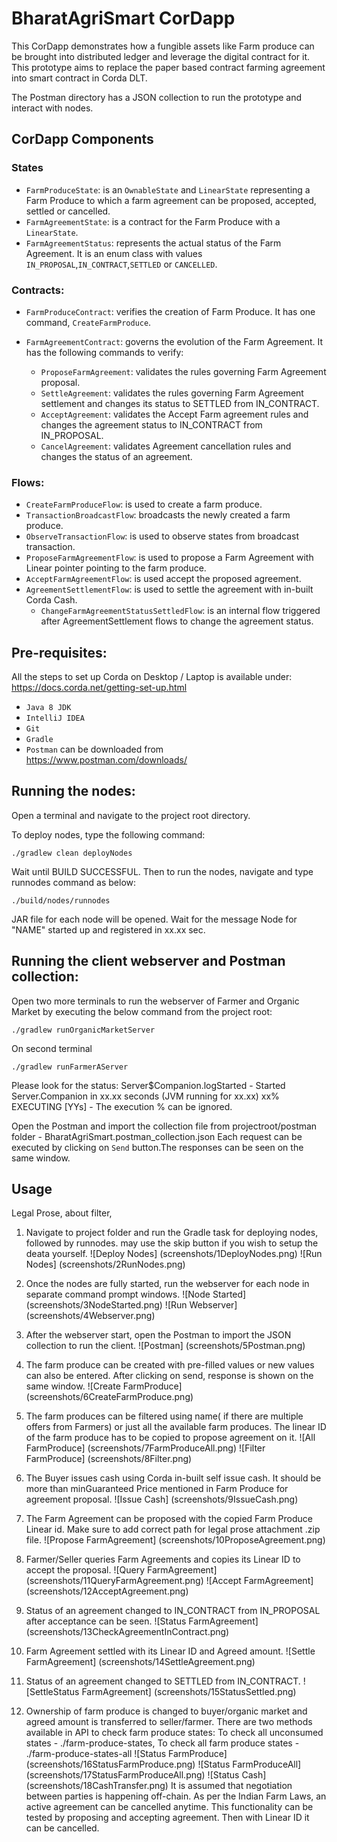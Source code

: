 # BharatAgriSmart CorDapp

This CorDapp demonstrates how a fungible assets like Farm produce can be brought into 
distributed ledger and leverage the digital contract for it. This prototype aims to 
replace the paper based contract farming agreement into smart contract in Corda DLT.

The Postman directory has a JSON collection to run the prototype and interact with nodes.

## CorDapp Components

### States
- `FarmProduceState`: is an `OwnableState` and `LinearState` representing a Farm Produce to which a farm agreement
can be proposed, accepted, settled or cancelled.
- `FarmAgreementState`: is a contract for the Farm Produce with a `LinearState`.
- `FarmAgreementStatus`: represents the actual status of the Farm Agreement. It is an enum class with values 
                        `IN_PROPOSAL`,`IN_CONTRACT`,`SETTLED` or `CANCELLED`.
### Contracts:
- `FarmProduceContract`: verifies the creation of Farm Produce. It has one command, `CreateFarmProduce`.

- `FarmAgreementContract`: governs the evolution of the Farm Agreement. It has the following commands to verify:
    - `ProposeFarmAgreement`: validates the rules governing Farm Agreement proposal.
    - `SettleAgreement`: validates the rules governing Farm Agreement settlement and changes its status to SETTLED from IN_CONTRACT.
    - `AcceptAgreement`: validates the Accept Farm agreement rules and changes the agreement status to IN_CONTRACT from IN_PROPOSAL.
    - `CancelAgreement`: validates Agreement cancellation rules and changes the status of an agreement.
### Flows:
- `CreateFarmProduceFlow`: is used to create a farm produce.
- `TransactionBroadcastFlow`: broadcasts the newly created a farm produce.
- `ObserveTransactionFlow`: is used to observe states from broadcast transaction.
- `ProposeFarmAgreementFlow`: is used to propose a Farm Agreement with Linear pointer pointing to the farm produce.
- `AcceptFarmAgreementFlow`: is used accept the proposed agreement.
- `AgreementSettlementFlow`: is used to settle the agreement with in-built Corda Cash.
    - `ChangeFarmAgreementStatusSettledFlow`: is an internal flow triggered after AgreementSettlement flows to change the agreement status.

## Pre-requisites:
All the steps to set up Corda on Desktop / Laptop is available under:
  https://docs.corda.net/getting-set-up.html
   - `Java 8 JDK`
   - `IntelliJ IDEA`
   - `Git`
   - `Gradle`
   - `Postman` can be downloaded from https://www.postman.com/downloads/
## Running the nodes:
Open a terminal and navigate to the project root directory.

To deploy nodes, type the following command:
```
./gradlew clean deployNodes
```
Wait until BUILD SUCCESSFUL. Then to run the nodes, navigate and type runnodes command as below:
```
./build/nodes/runnodes
```
JAR file for each node will be opened. Wait for the message Node for "NAME" started up and registered in xx.xx sec.
## Running the client webserver and Postman collection:
Open two more terminals to run the webserver of Farmer and Organic Market by executing the below command from the project root:

`./gradlew runOrganicMarketServer`

On second terminal

`./gradlew runFarmerAServer`

Please look for the status:
 Server$Companion.logStarted - Started Server.Companion in xx.xx seconds (JVM running for xx.xx)
 xx% EXECUTING [YYs] - The execution % can be ignored.
 
Open the Postman and import the collection file from projectroot/postman folder -  BharatAgriSmart.postman_collection.json
Each request can be executed by clicking on `Send` button.The responses can be seen on the same window. 
## Usage

Legal Prose, about filter, 
1. Navigate to project folder and run the Gradle task for deploying nodes, followed by runnodes.
may use the skip button if you wish to setup the deata yourself.
![Deploy Nodes] (screenshots/1DeployNodes.png)
![Run Nodes] (screenshots/2RunNodes.png)

2. Once the nodes are fully started, run the webserver for each node in separate command prompt windows.
![Node Started] (screenshots/3NodeStarted.png)
![Run Webserver] (screenshots/4Webserver.png)

3. After the webserver start, open the Postman to import the JSON collection to run the client.
![Postman] (screenshots/5Postman.png)

4. The farm produce can be created with pre-filled values or new values can also be entered. After clicking on send,
response is shown on the same window.
![Create FarmProduce] (screenshots/6CreateFarmProduce.png)

5. The farm produces can be filtered using name( if there are multiple offers from Farmers) or just all the available 
farm produces. The linear ID of the farm produce has to be copied to propose agreement on it.
![All FarmProduce] (screenshots/7FarmProduceAll.png)
![Filter FarmProduce] (screenshots/8Filter.png)

6. The Buyer issues cash using Corda in-built self issue cash. It should be more than minGuaranteed Price mentioned in
Farm Produce for agreement proposal.
![Issue Cash] (screenshots/9IssueCash.png)

7. The Farm Agreement can be proposed with the copied Farm Produce Linear id. Make sure to add correct path for legal
prose attachment .zip file.
![Propose FarmAgreement] (screenshots/10ProposeAgreement.png)

8. Farmer/Seller queries Farm Agreements and copies its Linear ID to accept the proposal.
![Query FarmAgreement] (screenshots/11QueryFarmAgreement.png)
![Accept FarmAgreement] (screenshots/12AcceptAgreement.png)

9. Status of an agreement changed to IN_CONTRACT from IN_PROPOSAL after acceptance can be seen.
![Status FarmAgreement] (screenshots/13CheckAgreementInContract.png)

10. Farm Agreement settled with its Linear ID and Agreed amount.
![Settle FarmAgreement] (screenshots/14SettleAgreement.png)

11. Status of an agreement changed to SETTLED from IN_CONTRACT.
![SettleStatus FarmAgreement] (screenshots/15StatusSettled.png)

12. Ownership of farm produce is changed to buyer/organic market and agreed amount is transferred to seller/farmer.
There are two methods available in API to check farm produce states: 
To check all unconsumed states - ./farm-produce-states, 
To check all farm produce states - ./farm-produce-states-all
![Status FarmProduce] (screenshots/16StatusFarmProduce.png)
![Status FarmProduceAll] (screenshots/17StatusFarmProduceAll.png)
![Status Cash] (screenshots/18CashTransfer.png)
It is assumed that negotiation between parties is happening off-chain.
As per the Indian Farm Laws, an active agreement can be cancelled anytime. This functionality can be tested by
proposing and accepting agreement. Then with Linear ID it can be cancelled.
